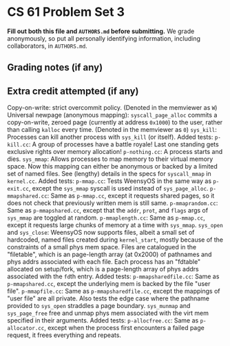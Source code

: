 CS 61 Problem Set 3
===================

**Fill out both this file and `AUTHORS.md` before submitting.** We grade
anonymously, so put all personally identifying information, including
collaborators, in `AUTHORS.md`.

Grading notes (if any)
----------------------



Extra credit attempted (if any)
-------------------------------
Copy-on-write: strict overcommit policy. (Denoted in the memviewer as `W`)
Universal newpage (anonymous mapping): `syscall_page_alloc` commits a
    copy-on-write, zeroed page (currently at address `0x1000`) to the user,
    rather than calling `kalloc` every time. (Denoted in the memviewer as `0`)
`sys_kill`: Processes can kill another process with `sys_kill` (or itself).
    Added tests:
        `p-kill.cc`: A group of processes have a battle royale! Last one
        standing gets exclusive rights over memory allocation!
        `p-nothing.cc`: A process starts and dies.
`sys_mmap`: Allows processes to map memory to their virtual memory space. Now
this mapping can either be anonymous or backed by a limited set of named files.
See (lengthy) details in the specs for `syscall_mmap` in `kernel.cc`.
    Added tests:
        `p-mmap.cc`: Tests WeensyOS in the same way as `p-exit.cc`, except
        the `sys_mmap` syscall is used instead of `sys_page_alloc`.
        `p-mmapshared.cc`: Same as `p-mmap.cc`, except it requests shared
        pages, so it does not check that previously written mem is still same.
        `p-mmaprandom.cc`: Same as `p-mmapshared.cc`, except that the `addr`,
        `prot`, and `flags` args of `sys_mmap` are toggled at random.
        `p-mmaplength.cc`: Same as `p-mmap.cc`, except it requests large
        chunks of memory at a time with `sys_mmap`.
`sys_open` and `sys_close`: WeensyOS now supports files, albeit a small set of
hardcoded, named files created during `kernel_start`, mostly because of the
constraints of a small phys mem space. Files are catalogued in the "filetable",
which is an page-length array (at 0x2000) of pathnames and phys addrs associated
with each file. Each process has an "fdtable" allocated on setup/fork, which
is a page-length array of phys addrs associated with the `fd`th entry.
    Added tests:
        `p-mmapsharedfile.cc`: Same as `p-mmapshared.cc`, except the underlying
        mem is backed by the file "user file".
        `p-mmapfile.cc`: Same as `p-mmapsharedfile.cc`, except the mappings of
        "user file" are all private. Also tests the edge case where the pathname
        provided to `sys_open` straddles a page boundary.
`sys_munmap` and `sys_page_free` free and unmap phys mem associated with the
virt mem specified in their arguments.
    Added tests:
        `p-allocfree.cc`: Same as `p-allocator.cc`, except when the process
        first encounters a failed page request, it frees everything and repeats.

